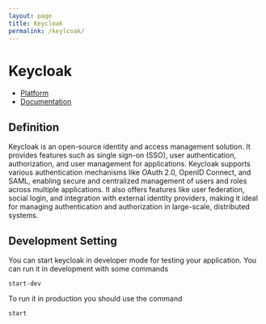 ```yaml
---
layout: page
title: Keycloak
permalink: /keylcoak/
---
```

# Keycloak

- [Platform](https://www.keycloak.org/)
- [Documentation](https://www.keycloak.org/documentation)

## Definition
Keycloak is an open-source identity and access management solution. It provides features such as single sign-on (SSO), user authentication, authorization, and user management for applications. Keycloak supports various authentication mechanisms like OAuth 2.0, OpenID Connect, and SAML, enabling secure and centralized management of users and roles across multiple applications. It also offers features like user federation, social login, and integration with external identity providers, making it ideal for managing authentication and authorization in large-scale, distributed systems.

## Development Setting
You can start keycloak in developer mode for testing your application. You can run it in development with some commands
```shell
start-dev
```
To run it in production you should use the command
```shell
start
```